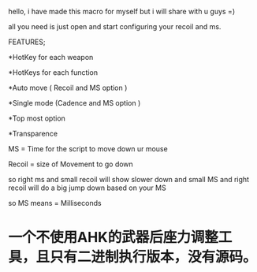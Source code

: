 hello, i have made this macro for myself but i will share with u guys =)

all you need is just open and start configuring your recoil and ms.

FEATURES;

*HotKey for each weapon

*HotKeys for each function

*Auto move ( Recoil and MS option )

*Single mode (Cadence and MS option )

*Top most option

*Transparence 

MS = Time for the script to move down ur mouse

Recoil = size of Movement to go down

so right ms and small recoil will show slower down and small MS and right recoil will do a big jump down based on your MS

so MS means = Milliseconds 

# 一个不使用AHK的武器后座力调整工具，且只有二进制执行版本，没有源码。